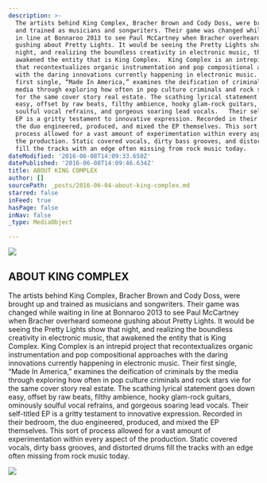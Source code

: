 ```yaml
---
description: >-
  The artists behind King Complex, Bracher Brown and Cody Doss, were brought up
  and trained as musicians and songwriters. Their game was changed while waiting
  in line at Bonnaroo 2013 to see Paul McCartney when Bracher overheard someone
  gushing about Pretty Lights. It would be seeing the Pretty Lights show that
  night, and realizing the boundless creativity in electronic music, that
  awakened the entity that is King Complex.  King Complex is an intrepid project
  that recontextualizes organic instrumentation and pop compositional approaches
  with the daring innovations currently happening in electronic music. Their
  first single, “Made In America,” examines the deification of criminals by the
  media through exploring how often in pop culture criminals and rock stars vie
  for the same cover story real estate. The scathing lyrical statement goes down
  easy, offset by raw beats, filthy ambience, hooky glam-rock guitars, ominously
  soulful vocal refrains, and gorgeous soaring lead vocals.   Their self-titled
  EP is a gritty testament to innovative expression. Recorded in their bedroom,
  the duo engineered, produced, and mixed the EP themselves. This sort of
  process allowed for a vast amount of experimentation within every aspect of
  the production. Static covered vocals, dirty bass grooves, and distorted drums
  fill the tracks with an edge often missing from rock music today.  
dateModified: '2016-06-08T14:09:33.650Z'
datePublished: '2016-06-08T14:09:46.634Z'
title: ABOUT KING COMPLEX
author: []
sourcePath: _posts/2016-06-04-about-king-complex.md
starred: false
inFeed: true
hasPage: false
inNav: false
_type: MediaObject

---
```

<article style=""><img src="https://the-grid-user-content.s3-us-west-2.amazonaws.com/437ef863-5e45-44bb-919e-0f2e6f6dd599.jpg" /><h1>ABOUT KING COMPLEX</h1><p>The artists behind King Complex, Bracher Brown and Cody Doss, were brought up and trained as musicians and songwriters. Their game was changed while waiting in line at Bonnaroo 2013 to see Paul McCartney when Bracher overheard someone gushing about Pretty Lights. It would be seeing the Pretty Lights show that night, and realizing the boundless creativity in electronic music, that awakened the entity that is King Complex. King Complex is an intrepid project that recontextualizes organic instrumentation and pop compositional approaches with the daring innovations currently happening in electronic music. Their first single, “Made In America,” examines the deification of criminals by the media through exploring how often in pop culture criminals and rock stars vie for the same cover story real estate. The scathing lyrical statement goes down easy, offset by raw beats, filthy ambience, hooky glam-rock guitars, ominously soulful vocal refrains, and gorgeous soaring lead vocals. Their self-titled EP is a gritty testament to innovative expression. Recorded in their bedroom, the duo engineered, produced, and mixed the EP themselves. This sort of process allowed for a vast amount of experimentation within every aspect of the production. Static covered vocals, dirty bass grooves, and distorted drums fill the tracks with an edge often missing from rock music today. </p></article>

![](https://the-grid-user-content.s3-us-west-2.amazonaws.com/268e519c-5d95-4b5d-8c90-03f160582942.jpg)